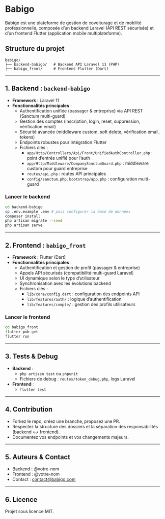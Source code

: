 # Babigo

Babigo est une plateforme de gestion de covoiturage et de mobilité professionnelle, composée d’un backend Laravel (API REST sécurisée) et d’un frontend Flutter (application mobile multiplateforme).

## Structure du projet

```
babigo/
├── backend-babigo/   # Backend API Laravel 11 (PHP)
├── babigo_front/     # Frontend Flutter (Dart)
```

---

## 1. Backend : `backend-babigo`

- **Framework** : Laravel 11
- **Fonctionnalités principales** :
  - Authentification unifiée (passager & entreprise) via API REST (Sanctum multi-guard)
  - Gestion des comptes (inscription, login, reset, suppression, vérification email)
  - Sécurité avancée (middleware custom, soft delete, vérification email, tokens)
  - Endpoints robustes pour intégration Flutter
  - Fichiers clés :
    - `app/Http/Controllers/Api/Front/UnifiedAuthController.php` : point d’entrée unifié pour l’auth
    - `app/Http/Middleware/CompanySanctumGuard.php` : middleware custom pour guard entreprise
    - `routes/api.php` : routes API principales
    - `config/sanctum.php`, `bootstrap/app.php` : configuration multi-guard

### Lancer le backend

```bash
cd backend-babigo
cp .env.example .env # puis configurer la base de données
composer install
php artisan migrate --seed
php artisan serve
```

---

## 2. Frontend : `babigo_front`

- **Framework** : Flutter (Dart)
- **Fonctionnalités principales** :
  - Authentification et gestion de profil (passager & entreprise)
  - Appels API sécurisés (compatibilité multi-guard Laravel)
  - UI dynamique selon le type d’utilisateur
  - Synchronisation avec les évolutions backend
  - Fichiers clés :
    - `lib/core/config.dart` : configuration des endpoints API
    - `lib/features/auth/` : logique d’authentification
    - `lib/features/compte/` : gestion des profils utilisateurs

### Lancer le frontend

```bash
cd babigo_front
flutter pub get
flutter run
```

---

## 3. Tests & Debug

- **Backend** :
  - `php artisan test` ou `phpunit`
  - Fichiers de debug : `routes/token_debug.php`, logs Laravel
- **Frontend** :
  - `flutter test`

---

## 4. Contribution

- Forkez le repo, créez une branche, proposez une PR.
- Respectez la structure des dossiers et la séparation des responsabilités (backend <-> frontend).
- Documentez vos endpoints et vos changements majeurs.

---

## 5. Auteurs & Contact

- Backend : @votre-nom
- Frontend : @votre-nom
- Contact : contact@babigo.com

---

## 6. Licence

Projet sous licence MIT.
